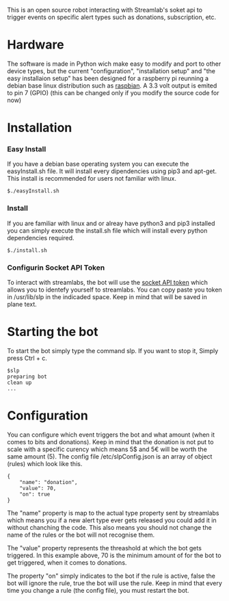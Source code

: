 <p>
	This is an open source robot interacting with Streamlab's soket api to 
	trigger events on specific alert types such as
	donations, subscription, etc.
</p>

<h1>Hardware</h1> 
<p>
	The software is made in Python wich make easy to modify and port to other device types,
	but the current "configuration", "installation setup" and "the easy installaion setup" has been 
	designed for a raspberry pi reunning a debian base linux distribution such as 
	<a href="https://www.raspbian.org/">raspbian</a>. A 3.3 volt output is emited to pin 7 (GPIO) (this can be changed only if you
	modify the source code for now)
</p>

<h1> Installation </h1>

<h3> Easy Install </h3>
<p>
	If you have a debian base operating system you can execute the easyInstall.sh file. 
	It will install every dipendencies using
	pip3 and apt-get. This install is recommended for users not familiar with linux.
</p>

```
$./easyInstall.sh
```

<h3> Install </h3>
<p>
	If you are familiar with linux and or alreay have python3 and 
	pip3 installed you can simply execute the 
	install.sh file which will install every python dependencies required.
</p>

```
$./install.sh
```

<h3> Configurin Socket API Token </h3>
<p>
	To interact with streamlabs, the bot will use the 
	<a href="https://streamlabs.com/dashboard#/settings/api-settings">socket API token</a> 
	which allows you to identefy yourself to streamlabs.
	You can copy paste you token in /usr/lib/slp in the indicaded space.
	Keep in mind that will be saved in plane text.
</p>


<h1> Starting the bot </h1>
<p>
	To start the bot simply type the command slp. If you want to stop it, Simply press Ctrl + c.
</p>

```
$slp
preparing bot
clean up
...
```

<h1> Configuration </h1>
<p>
	You can configure which event triggers the bot and what amount (when it comes to bits and donations).
	Keep in mind that the donation is not put to scale with a specific curency which means
	5$ and 5€ will be worth the same amount (5). The config file /etc/slpConfig.json is an array of object (rules)
	which look like this.
</p>

```
{
	"name": "donation",
	"value": 70,
	"on": true
}
```

<p>
	The "name" property is map to the actual type property sent by streamlabs 
	which means you if a new alert type ever gets released you could add it 
	in without chanching the code. This also means you should not change the name of the
	rules or the bot will not recognise them. 
</p>
<p>
	The "value" property represents the 
	threashold at which the bot gets triggered. In this example above, 70 is the minimum 
	amount of for the bot to get triggered, when it comes to donations. 
</p>
<p>
	The property "on" simply 
	indicates to the bot if the rule is active, false the bot will ignore the rule,
	true the bot will use the rule. Keep in mind that every time you change a rule (the config file), 
	you must restart the bot.
</p>
